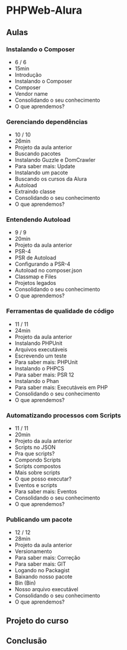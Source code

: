 # PHPWeb-Alura

## Aulas

### Instalando o Composer

- 6 / 6
- 15min
- Introdução
- Instalando o Composer
- Composer
- Vendor name
- Consolidando o seu conhecimento
- O que aprendemos?

### Gerenciando dependências

- 10 / 10
- 26min
- Projeto da aula anterior
- Buscando pacotes
- Instalando Guzzle e DomCrawler
- Para saber mais: Update
- Instalando um pacote
- Buscando os cursos da Alura
- Autoload
- Extraindo classe
- Consolidando o seu conhecimento
- O que aprendemos?

### Entendendo Autoload

- 9 / 9
- 20min
- Projeto da aula anterior
- PSR-4
- PSR de Autoload
- Configurando a PSR-4
- Autoload no composer.json
- Classmap e Files
- Projetos legados
- Consolidando o seu conhecimento
- O que aprendemos?

### Ferramentas de qualidade de código

- 11 / 11
- 24min
- Projeto da aula anterior
- Instalando PHPUnit
- Arquivos executáveis
- Escrevendo um teste
- Para saber mais: PHPUnit
- Instalando o PHPCS
- Para saber mais: PSR 12
- Instalando o Phan
- Para saber mais: Executáveis em PHP
- Consolidando o seu conhecimento
- O que aprendemos?

### Automatizando processos com Scripts

- 11 / 11
- 20min
- Projeto da aula anterior
- Scripts no JSON
- Pra que scripts?
- Compondo Scripts
- Scripts compostos
- Mais sobre scripts
- O que posso executar?
- Eventos e scripts
- Para saber mais: Eventos
- Consolidando o seu conhecimento
- O que aprendemos?

### Publicando um pacote

- 12 / 12
- 28min
- Projeto da aula anterior
- Versionamento
- Para saber mais: Correção
- Para saber mais: GIT
- Logando no Packagist
- Baixando nosso pacote
- Bin (Bin)
- Nosso arquivo executável
- Consolidando o seu conhecimento
- O que aprendemos?

## Projeto do curso

## Conclusão

